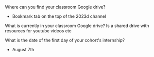 Where can you find your classroom Google drive?
- Bookmark tab on the top of the 2023d channel

What is currently in your classroom Google drive?
Is a shared drive with resources for youtube videos etc

What is the date of the first day of your cohort's internship?
- August 7th